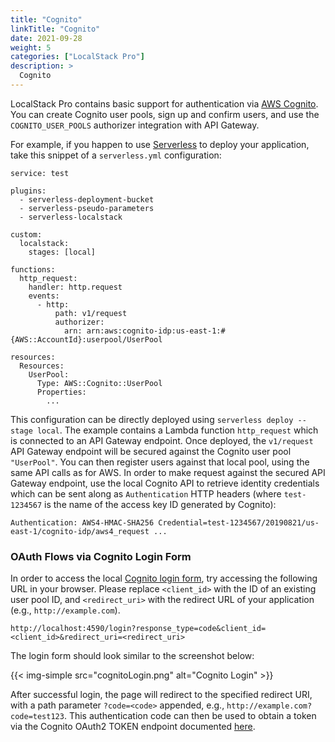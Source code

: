 ```yaml
---
title: "Cognito"
linkTitle: "Cognito"
date: 2021-09-28
weight: 5
categories: ["LocalStack Pro"]
description: >
  Cognito
---
```


LocalStack Pro contains basic support for authentication via [AWS Cognito](https://eu-central-1.console.aws.amazon.com/cognito/). You can create Cognito user pools, sign up and confirm users, and use the `COGNITO_USER_POOLS` authorizer integration with API Gateway.

For example, if you happen to use [Serverless](https://serverless.com/) to deploy your application, take this snippet of a `serverless.yml` configuration:
```
service: test

plugins:
  - serverless-deployment-bucket
  - serverless-pseudo-parameters
  - serverless-localstack

custom:
  localstack:
    stages: [local]

functions:
  http_request:
    handler: http.request
    events:
      - http:
          path: v1/request
          authorizer:
            arn: arn:aws:cognito-idp:us-east-1:#{AWS::AccountId}:userpool/UserPool

resources:
  Resources:
    UserPool:
      Type: AWS::Cognito::UserPool
      Properties:
        ...
```
This configuration can be directly deployed using `serverless deploy --stage local`. The example contains a Lambda function `http_request` which is connected to an API Gateway endpoint. Once deployed, the `v1/request` API Gateway endpoint will be secured against the Cognito user pool `"UserPool"`. You can then register users against that local pool, using the same API calls as for AWS. In order to make request against the secured API Gateway endpoint, use the local Cognito API to retrieve identity credentials which can be sent along as `Authentication` HTTP headers (where `test-1234567` is the name of the access key ID generated by Cognito):

```
Authentication: AWS4-HMAC-SHA256 Credential=test-1234567/20190821/us-east-1/cognito-idp/aws4_request ...
```

### OAuth Flows via Cognito Login Form

In order to access the local [Cognito login form](https://docs.aws.amazon.com/cognito/latest/developerguide/login-endpoint.html), try accessing the following URL in your browser. Please replace `<client_id>` with the ID of an existing user pool ID, and `<redirect_uri>` with the redirect URL of your application (e.g., `http://example.com`).
```
http://localhost:4590/login?response_type=code&client_id=<client_id>&redirect_uri=<redirect_uri>
```

The login form should look similar to the screenshot below:

{{< img-simple src="cognitoLogin.png" alt="Cognito Login" >}}

After successful login, the page will redirect to the specified redirect URI, with a path parameter `?code=<code>` appended, e.g., `http://example.com?code=test123`. This authentication code can then be used to obtain a token via the Cognito OAuth2 TOKEN endpoint documented [here](https://docs.aws.amazon.com/cognito/latest/developerguide/token-endpoint.html).
